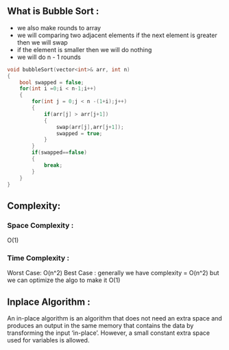 ## What is Bubble Sort :
- we also make rounds to array 
- we will comparing two adjacent elements if the next element is greater then we will swap
- if the element is smaller then we will do nothing
- we will do n - 1 rounds
```cpp
void bubbleSort(vector<int>& arr, int n)
{
	bool swapped = false;
	for(int i =0;i < n-1;i++)
	{
		for(int j = 0;j < n -(1+i);j++)
		{
			if(arr[j] > arr[j+1])
			{
				swap(arr[j],arr[j+1]);
				swapped = true;
			}
		}
		if(swapped==false)
		{
			break;
		}
	}
}
```

## Complexity:
### Space Complexity : 
O(1)
### Time Complexity : 
Worst Case: O(n^2)
Best Case : generally we have complexity = O(n^2) but we can optimize the algo to make it O(1)
## Inplace Algorithm :
An in-place algorithm is an algorithm that does not need an extra space and produces an output in the same memory that contains the data by transforming the input ‘in-place’. However, a small constant extra space used for variables is allowed.
